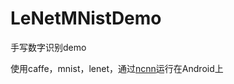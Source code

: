 # LeNetMNistDemo

手写数字识别demo

使用caffe，mnist，lenet，通过[ncnn](https://github.com/Tencent/ncnn.git)运行在Android上
